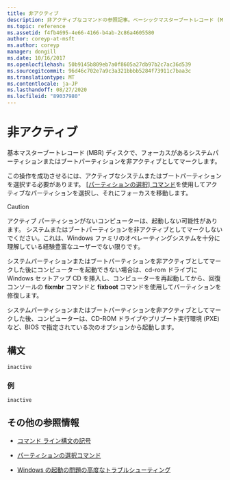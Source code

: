 ```yaml
---
title: 非アクティブ
description: 非アクティブなコマンドの参照記事。ベーシックマスターブートレコード (MBR) ディスクで、フォーカスがあるシステムパーティションまたはブートパーティションを非アクティブとしてマークします。
ms.topic: reference
ms.assetid: f4fb4695-4e66-4166-b4ab-2c86a4605580
author: coreyp-at-msft
ms.author: coreyp
manager: dongill
ms.date: 10/16/2017
ms.openlocfilehash: 50b9145b809eb7a0f8605a27db97b2c7ac36d539
ms.sourcegitcommit: 96d46c702e7a9c3a321bbbb5284f73911c7baa3c
ms.translationtype: MT
ms.contentlocale: ja-JP
ms.lasthandoff: 08/27/2020
ms.locfileid: "89037980"
---
```

# <a name="inactive"></a>非アクティブ

基本マスターブートレコード (MBR) ディスクで、フォーカスがあるシステムパーティションまたはブートパーティションを非アクティブとしてマークします。

この操作を成功させるには、アクティブなシステムまたはブートパーティションを選択する必要があります。 [[パーティションの選択] コマンド](select-partition.md)を使用してアクティブなパーティションを選択し、それにフォーカスを移動します。

> [!CAUTION]
> アクティブ パーティションがないコンピューターは、起動しない可能性があります。 システムまたはブートパーティションを非アクティブとしてマークしないでください。これは、Windows ファミリのオペレーティングシステムを十分に理解している経験豊富なユーザーでない限りです。<p>システムパーティションまたはブートパーティションを非アクティブとしてマークした後にコンピューターを起動できない場合は、cd-rom ドライブに Windows セットアップ CD を挿入し、コンピューターを再起動してから、回復コンソールの **fixmbr** コマンドと **fixboot** コマンドを使用してパーティションを修復します。
>
> システムパーティションまたはブートパーティションを非アクティブとしてマークした後、コンピューターは、CD-ROM ドライブやプリブート実行環境 (PXE) など、BIOS で指定されている次のオプションから起動します。

## <a name="syntax"></a>構文

```
inactive
```

### <a name="examples"></a>例

```
inactive
```

## <a name="additional-references"></a>その他の参照情報

- [コマンド ライン構文の記号](command-line-syntax-key.md)

- [パーティションの選択コマンド](select-partition.md)

- [Windows の起動の問題の高度なトラブルシューティング](/windows/client-management/advanced-troubleshooting-boot-problems)
